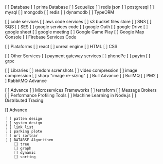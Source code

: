 [ ] Database
    [ ] prima Database
    [ ] Sequelize
    [ ] redis json
    [ ] postgresql
    [ ] mysql
    [ ] mongodb
    [ ] redis
    [ ] dynamodb
    [ ] TypeORM

[ ] code services
    [ ] aws code services
        [ ] s3 bucket files store
        [ ] SNS
        [ ] SQS
        [ ] SES
    [ ] google services code
        [ ] google Outh
        [ ] google Drive
        [ ] google sheet
        [ ] google meeting
    [ ] Google Game Play
    [ ] Google Map Console
    [ ] Firebase Services Code

[ ] Plataforms
    [ ] react
    [ ] unreal engine
    [ ] HTML 
    [ ] CSS
 
[ ] Other Services
    [ ] payment gateway services
        [ ] phonePe
        [ ] paytm
    [ ] grpc

[ ] Libraries
    [ ] rendom screnshots
    [ ] video compression
    [ ] image compression
    [ ] sharp "image re-sizing"
    [ ] Bull Advance
    [ ] BullMQ
    [ ] PM2
    [ ] RabbitMQ Advance

[ ] Advance
    [ ] Microservices Frameworks
    [ ] terraform
    [ ] Message Brokers
    [ ] Performance Profiling Tools
    [ ] Machine Learning in Node.js
    [ ] Distributed Tracing


[] Advance

    [ ] patten design
    [ ] system design
    [ ] link list
    [ ] parking plote
    [ ] url sortnar
    [ ] DATABSE Algorithem
        [] tree
        [] graph
        [] dynamic
        [] sorting

